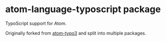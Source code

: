 # atom-language-typoscript package

TypoScript support for Atom.

Originally forked from [atom-typo3](https://github.com/jawee/atom-typo3) and split into multiple packages.
